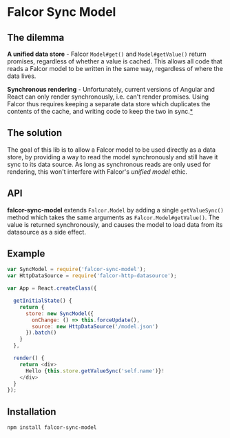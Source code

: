 # Falcor Sync Model

## The dilemma

**A unified data store** - Falcor `Model#get()` and `Model#getValue()` return promises, regardless of whether a value is cached. This allows all code that reads a Falcor model to be written in the same way, regardless of where the data lives.

**Synchronous rendering** - Unfortunately, current versions of Angular and React can only render synchronously, i.e. can't render promises. Using Falcor thus requires keeping a separate data store which duplicates the contents of the cache, and writing code to keep the two in sync.[*](https://github.com/Netflix/falcor/issues/572)

## The solution

The goal of this lib is to allow a Falcor model to be used directly as a data store, by providing a way to read the model synchronously and still have it sync to its data source. As long as synchronous reads are only used for rendering, this won't interfere with Falcor's *unified model* ethic.

## API

**falcor-sync-model** extends `Falcor.Model` by adding a single `getValueSync()` method which takes the same arguments as `Falcor.Model#getValue()`. The value is returned synchronously, and causes the model to load data from its datasource as a side effect.

## Example

```js
var SyncModel = require('falcor-sync-model');
var HttpDataSource = require('falcor-http-datasource');

var App = React.createClass({

  getInitialState() {
    return {
      store: new SyncModel({
        onChange: () => this.forceUpdate(),
        source: new HttpDataSource('/model.json')
      }).batch()
    }
  },

  render() {
    return <div>
      Hello {this.store.getValueSync('self.name')}!
    </div>
  }
});
```

## Installation

```
npm install falcor-sync-model
```
